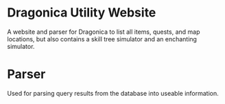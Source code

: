 # Dragonica Utility Website

A website and parser for Dragonica to list all items, quests, and map locations, but also contains a skill tree simulator and an enchanting simulator.

# Parser

Used for parsing query results from the database into useable information.
